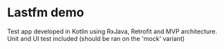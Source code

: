 # Lastfm demo

Test app developed in Kotlin using RxJava, Retrofit and MVP architecture.  
Unit and UI test included (should be ran on the 'mock' variant)
